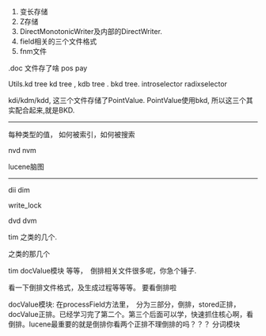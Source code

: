 



1. 变长存储
2. Z存储
3. DirectMonotonicWriter及内部的DirectWriter.
4. field相关的三个文件格式
5. fnm文件


.doc 文件存了啥
pos
pay

Utils.kd tree
kd tree , kdb tree . bkd tree. 
introselector
radixselector



kdi/kdm/kdd, 这三个文件存储了PointValue. PointValue使用bkd, 所以这三个其实配合起来,就是BKD.

---


每种类型的值， 如何被索引，如何被搜索



nvd
nvm

lucene脑图


---

dii 
dim 



write_lock

dvd
dvm

tim
之类的几个.



之类的那几个

tim
docValue模块
等等，　倒排相关文件很多呢，你急个锤子.


看一下倒排文件格式，及生成过程等等等。 要看倒排啦

docValue模块: 在processField方法里，　分为三部分，倒排，stored正排，docValue正排。已经学习完了第二个。第三个后面可以学，快速抓住核心啊，看倒排。lucene最重要的就是倒排你看两个正排不理倒排的吗？？？
分词模块

